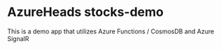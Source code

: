 # AzureHeads stocks-demo

This is a demo app that utilizes Azure Functions / CosmosDB and Azure SignalR
